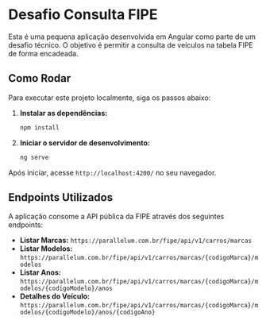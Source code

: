 # Desafio Consulta FIPE

Esta é uma pequena aplicação desenvolvida em Angular como parte de um desafio técnico. O objetivo é permitir a consulta de veículos na tabela FIPE de forma encadeada.

## Como Rodar

Para executar este projeto localmente, siga os passos abaixo:

1.  **Instalar as dependências:**
    ```bash
    npm install
    ```

2.  **Iniciar o servidor de desenvolvimento:**
    ```bash
    ng serve
    ```

Após iniciar, acesse `http://localhost:4200/` no seu navegador.

## Endpoints Utilizados

A aplicação consome a API pública da FIPE através dos seguintes endpoints:

* **Listar Marcas:** `https://parallelum.com.br/fipe/api/v1/carros/marcas`
* **Listar Modelos:** `https://parallelum.com.br/fipe/api/v1/carros/marcas/{codigoMarca}/modelos`
* **Listar Anos:** `https://parallelum.com.br/fipe/api/v1/carros/marcas/{codigoMarca}/modelos/{codigoModelo}/anos`
* **Detalhes do Veículo:** `https://parallelum.com.br/fipe/api/v1/carros/marcas/{codigoMarca}/modelos/{codigoModelo}/anos/{codigoAno}`
